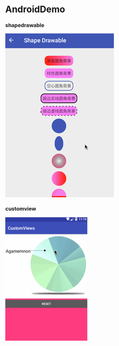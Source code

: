 # AndroidDemo


### shapedrawable

![](/art/demo-shape-drawable.gif)


### customview

![](/art/custom-views.gif)